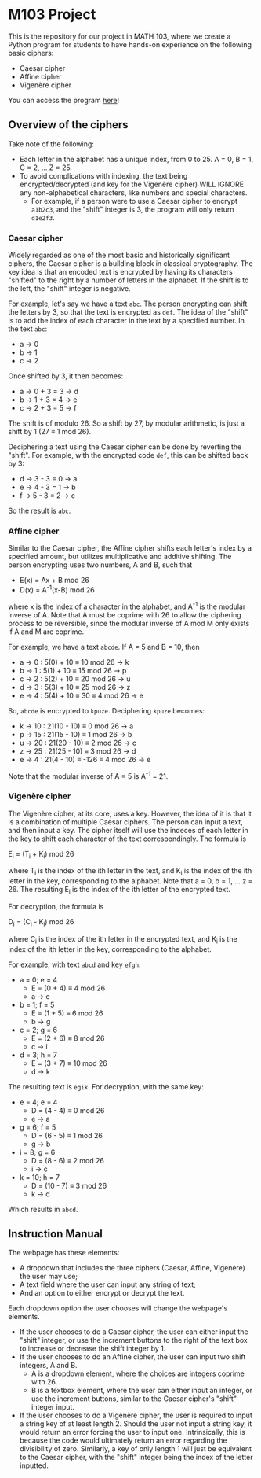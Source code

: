 # M103 Project

This is the repository for our project in MATH 103, where we create a Python program for students to have hands-on experience on the following basic ciphers:
  - Caesar cipher
  - Affine cipher
  - Vigenère cipher

You can access the program [here](https://m103project-caesar-affine-vigenere-ciphers.streamlit.app)!

## Overview of the ciphers

Take note of the following:
  - Each letter in the alphabet has a unique index, from 0 to 25. A = 0, B = 1, C = 2, … Z = 25.
  - To avoid complications with indexing, the text being encrypted/decrypted (and key for the Vigenère cipher) WILL IGNORE any non-alphabetical characters, like numbers and special characters.
    - For example, if a person were to use a Caesar cipher to encrypt `a1b2c3`, and the "shift" integer is 3, the program will only return `d1e2f3`.

### Caesar cipher

Widely regarded as one of the most basic and historically significant ciphers, the Caesar cipher is a building block in classical cryptography. The key idea is that an encoded text is encrypted by having its characters "shifted" to the right by a number of letters in the alphabet. If the shift is to the left, the "shift" integer is negative.

For example, let's say we have a text `abc`. The person encrypting can shift the letters by 3, so that the text is encrypted as `def`.
The idea of the "shift" is to add the index of each character in the text by a specified number. In the text `abc`:

  - a -> 0
  - b -> 1
  - c -> 2

Once shifted by 3, it then becomes:

  - a -> 0 + 3 = 3 -> d
  - b -> 1 + 3 = 4 -> e
  - c -> 2 + 3 = 5 -> f

The shift is of modulo 26. So a shift by 27, by modular arithmetic, is just a shift by 1 (27 ≡ 1 mod 26).

Deciphering a text using the Caesar cipher can be done by reverting the "shift". For example, with the encrypted code `def`, this can be shifted back by 3:

  - d -> 3 - 3 = 0 -> a
  - e -> 4 - 3 = 1 -> b
  - f -> 5 - 3 = 2 -> c

So the result is `abc`.

### Affine cipher

Similar to the Caesar cipher, the Affine cipher shifts each letter's index by a specified amount, but utilizes multiplicative and additive shifting. The person encrypting uses two numbers, A and B, such that

  - E(x) = Ax + B mod 26
  - D(x) = A<sup>-1</sup>(x-B) mod 26

where x is the index of a character in the alphabet, and A<sup>-1</sup> is the modular inverse of A. Note that A must be coprime with 26 to allow the ciphering process to be reversible, since the modular inverse of A mod M only exists if A and M are coprime.

For example, we have a text `abcde`. If A = 5 and B = 10, then

  - a -> 0 : 5(0) + 10 ≡ 10 mod 26 -> k
  - b -> 1 : 5(1) + 10 ≡ 15 mod 26 -> p
  - c -> 2 : 5(2) + 10 ≡ 20 mod 26 -> u
  - d -> 3 : 5(3) + 10 ≡ 25 mod 26 -> z
  - e -> 4 : 5(4) + 10 ≡ 30 ≡ 4 mod 26 -> e

So, `abcde` is encrypted to `kpuze`. Deciphering `kpuze` becomes:

  - k -> 10 : 21(10 - 10) ≡ 0 mod 26 -> a
  - p -> 15 : 21(15 - 10) ≡ 1 mod 26 -> b
  - u -> 20 : 21(20 - 10) ≡ 2 mod 26 -> c
  - z -> 25 : 21(25 - 10) ≡ 3 mod 26 -> d
  - e -> 4 : 21(4 - 10) ≡ -126 ≡ 4 mod 26 -> e

Note that the modular inverse of A = 5 is A<sup>-1</sup> = 21.

### Vigenère cipher

The Vigenère cipher, at its core, uses a key. However, the idea of it is that it is a combination of multiple Caesar ciphers. The person can input a text, and then input a key. The cipher itself will use the indeces of each letter in the key to shift each character of the text correspondingly. The formula is

E<sub>i</sub> = (T<sub>i</sub> + K<sub>i</sub>) mod 26

where T<sub>i</sub> is the index of the ith letter in the text, and K<sub>i</sub> is the index of the ith letter in the key, corresponding to the alphabet. Note that a = 0, b = 1, … z = 26. The resulting E<sub>i</sub> is the index of the ith letter of the encrypted text.

For decryption, the formula is

D<sub>i</sub> = (C<sub>i</sub> - K<sub>i</sub>) mod 26

where C<sub>i</sub> is the index of the ith letter in the encrypted text, and K<sub>i</sub> is the index of the ith letter in the key, corresponding to the alphabet.

For example, with text `abcd` and key `efgh`:

- a = 0; e = 4
  - E = (0 + 4) ≡ 4 mod 26
  - a -> e
- b = 1; f = 5
  - E = (1 + 5) ≡ 6 mod 26
  - b -> g
- c = 2; g = 6
  - E = (2 + 6) ≡ 8 mod 26
  - c -> i
- d = 3; h = 7
  - E = (3 + 7) ≡ 10 mod 26
  - d -> k

The resulting text is `egik`. For decryption, with the same key:

- e = 4; e = 4
  - D = (4 - 4) ≡ 0 mod 26
  - e -> a
- g = 6; f = 5
  - D = (6 - 5) ≡ 1 mod 26
  - g -> b
- i = 8; g = 6
  - D = (8 - 6) ≡ 2 mod 26
  - i -> c
- k = 10; h = 7
  - D = (10 - 7) ≡ 3 mod 26
  - k -> d

Which results in `abcd`.

## Instruction Manual

The webpage has these elements:
  - A dropdown that includes the three ciphers (Caesar, Affine, Vigenère) the user may use;
  - A text field where the user can input any string of text;
  - And an option to either encrypt or decrypt the text.

Each dropdown option the user chooses will change the webpage's elements.
  - If the user chooses to do a Caesar cipher, the user can either input the "shift" integer, or use the increment buttons to the right of the text box to increase or decrease the shift integer by 1.
  - If the user chooses to do an Affine cipher, the user can input two shift integers, A and B.
      - A is a dropdown element, where the choices are integers coprime with 26.
      - B is a textbox element, where the user can either input an integer, or use the increment buttons, similar to the Caesar cipher's "shift" integer input.
  - If the user chooses to do a Vigenère cipher, the user is required to input a string key of at least length 2. Should the user not input a string key, it would return an error forcing the user to input one. Intrinsically, this is because the code would ultimately return an error regarding the divisibility of zero. Similarly, a key of only length 1 will just be equivalent to the Caesar cipher, with the "shift" integer being the index of the letter inputted.

